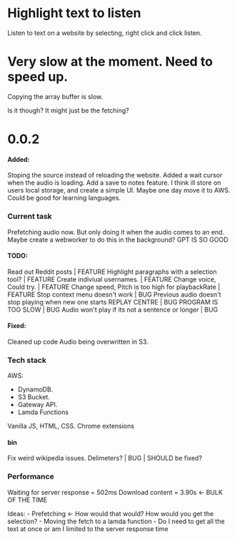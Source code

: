 # Highlight text to listen
Listen to text on a website by selecting, right click and click listen.


# Very slow at the moment. Need to speed up.
Copying the array buffer is slow.

Is it though? It might just be the fetching?

# 0.0.2

#### Added:

Stoping the source instead of reloading the website.
Added a wait cursor when the audio is loading.
Add a save to notes feature. I think ill store on users local storage, and create a simple UI. Maybe one day move it to AWS. Could be good for learning languages.


### Current task 
Prefetching audio now. But only doing it when the audio comes to an end. Maybe create a webworker to do this in the background?
GPT IS SO GOOD

#### TODO:
Read out Reddit posts | FEATURE
Highlight paragraphs with a selection tool? | FEATURE
Create indiviual usernames. | FEATURE
Change voice, Could try. | FEATURE
Change speed, Pitch is too high for playbackRate | FEATURE
Stop context menu doesn't work | BUG
Previous audio doesn't stop playing when new one starts REPLAY CENTRE | BUG 
PROGRAM IS TOO SLOW | BUG
Audio won't play if its not a sentence or longer | BUG

#### Fixed:
Cleaned up code
Audio being overwritten in S3.

### Tech stack

AWS:
 - DynamoDB.
 - S3 Bucket.
 - Gateway API.
 - Lamda Functions

Vanilla JS, HTML, CSS.
Chrome extensions


#### bin
Fix weird wikipedia issues. Delimeters? | BUG | SHOULD be fixed?


### Performance

Waiting for server response = 502ms
Download content = 3.90s <- BULK OF THE TIME

Ideas:
    - Prefetching <- How would that would? How would you get the selection?
    - Moving the fetch to a lamda function
    - Do I need to get all the text at once or am I limited to the server response time
